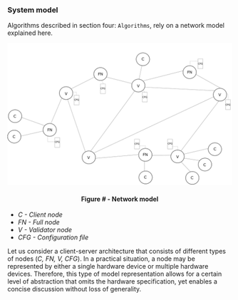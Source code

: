 ### System model

Algorithms described in section four: `Algorithms`, rely on a network model explained here.



![](https://github.com/lukamiletic95/papers/blob/master/images/fig1.png)
<div align='center'> 
	<h4>Figure # - Network model</h4>
</div>

* *C - Client node*
* *FN - Full node*
* *V - Validator node*
* *CFG - Configuration file*

Let us consider a client-server architecture that consists of different types of nodes (*C, FN, V, CFG*). In a practical situation, a node may be represented by either a single hardware device or multiple hardware devices. Therefore, this type of model representation allows for a certain level of abstraction that omits the hardware specification, yet enables a concise discussion without loss of generality.
<!--stackedit_data:
eyJoaXN0b3J5IjpbODM1NTk2MjAwLDMxNDM1MTU0MCwxNjk0ND
YwMjY3LDUyNzgyNDk1NiwtOTEwNTQ3NTcwLDYwMDU2ODk2MSwt
MTA1ODYxOTA3Myw0NzIxMDQ5OTMsMTExNTg3MzczMywtMTEwNz
M3ODYwMCw0NzA4NzY2MywtMTIzODA5NTM5Niw5NjAxMDQzODhd
fQ==
-->